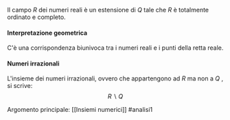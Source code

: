 Il campo $R$ dei numeri reali è un estensione di $Q$ tale che $R$ è totalmente ordinato e completo.

#### Interpretazione geometrica
C'è una corrispondenza biunivoca tra i numeri reali e i punti della retta reale.

#### Numeri irrazionali
L'insieme dei numeri irrazionali, ovvero che appartengono ad $R$ ma non a $Q$ , si scrive:
$$R\backslash Q$$

Argomento principale: [[Insiemi numerici]]
#analisi1 